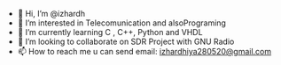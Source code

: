 - 👋 Hi, I’m @izhardh
- 👀 I’m interested in Telecomunication and alsoPrograming
- 🌱 I’m currently learning C , C++, Python and VHDL
- 💞️ I’m looking to collaborate on SDR Project with GNU Radio
- 📫 How to reach me u can send email: izhardhiya280520@gmail.com

<!---
izhardh/izhardh is a ✨ special ✨ repository because its `README.md` (this file) appears on your GitHub profile.
You can click the Preview link to take a look at your changes.
--->
